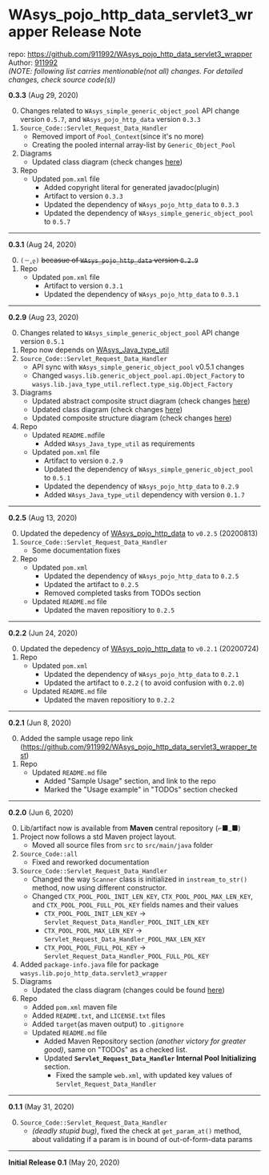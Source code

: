 # WAsys_pojo_http_data_servlet3_wrapper Release Note

repo: https://github.com/911992/WAsys_pojo_http_data_servlet3_wrapper  
Author: [911992](https://github.com/911992)  
*(NOTE: following list carries mentionable(not all) changes. For detailed changes, check source code(s))*  

**0.3.3** (Aug 29, 2020)

0. Changes related to `WAsys_simple_generic_object_pool` API change version `0.5.7`, and `WAsys_pojo_http_data` version `0.3.3`
1. `Source_Code::Servlet_Request_Data_Handler`
    * Removed import of `Pool_Context`(since it's no more)
    * Creating the pooled internal array-list by `Generic_Object_Pool` 
4. Diagrams
    * Updated class diagram (check changes [here](./_docs/diagram/class_diagram_release_note.md))
5. Repo
    * Updated `pom.xml` file
        * Added copyright literal for generated javadoc(plugin)
        * Artifact to version `0.3.3`
        * Updated the dependency of `WAsys_pojo_http_data` to `0.3.3`
        * Updated the dependency of `WAsys_simple_generic_object_pool` to `0.5.7`

<hr/>

**0.3.1** (Aug 24, 2020)

0. `(－‸ლ)` <s>becasue of `WAsys_pojo_http_data` version `0.2.9`</s>
1. Repo
    * Updated `pom.xml` file
        * Artifact to version `0.3.1`
        * Updated the dependency of `WAsys_pojo_http_data` to `0.3.1`

<hr/>

**0.2.9** (Aug 23, 2020)

0. Changes related to `WAsys_simple_generic_object_pool` API change version `0.5.1`
1. Repo now depends on [WAsys_Java_type_util](https://github.com/911992/WAsys_Java_type_util)
2. `Source_Code::Servlet_Request_Data_Handler`
    * API sync with `WAsys_simple_generic_object_pool` v0.5.1 changes
    * Changed `wasys.lib.generic_object_pool.api.Object_Factory` to `wasys.lib.java_type_util.reflect.type_sig.Object_Factory`
3. Diagrams
    * Updated abstract composite struct diagram (check changes [here](./_docs/diagram/abstract_composite_struct_diagram_release_note.md))
    * Updated class diagram (check changes [here](./_docs/diagram/class_diagram_release_note.md))
    * Updated composite structure diagram (check changes [here](./_docs/diagram/composite_struct_diagram_release_note.md))
4. Repo
    * Updated `README.md`file
        * Added `WAsys_Java_type_util` as requirements
    * Updated `pom.xml` file
        * Artifact to version `0.2.9`
        * Updated the dependency of `WAsys_simple_generic_object_pool` to `0.5.1`
        * Updated the dependency of `WAsys_pojo_http_data` to `0.2.9`
        * Added `WAsys_Java_type_util` dependency with version `0.1.7`

<hr/>

**0.2.5** (Aug 13, 2020)

0. Updated the depedency of [WAsys_pojo_http_data](https://github.com/911992/WAsys_pojo_http_data) to `v0.2.5` (20200813)
1. `Source_Code::Servlet_Request_Data_Handler`
    * Some documentation fixes
1. Repo
    * Updated `pom.xml`
        * Updated the dependency of `WAsys_pojo_http_data` to `0.2.5`
        * Updated the artifact to `0.2.5`
        * Removed completed tasks from TODOs section
    * Updated `README.md` file
        * Updated the maven repositiory to `0.2.5`

<hr/>

**0.2.2** (Jun 24, 2020)

0. Updated the depedency of [WAsys_pojo_http_data](https://github.com/911992/WAsys_pojo_http_data) to `v0.2.1` (20200724)
1. Repo
    * Updated `pom.xml`
        * Updated the dependency of `WAsys_pojo_http_data` to `0.2.1`
        * Updated the artifact to `0.2.2` ( to avoid confusion with `0.2.0`)
    * Updated `README.md` file
        * Updated the maven repositiory to `0.2.2`

<hr/>

**0.2.1** (Jun 8, 2020)

0. Added the sample usage repo link (https://github.com/911992/WAsys_pojo_http_data_servlet3_wrapper_test)
1. Repo
    * Updated `README.md` file
        * Added "Sample Usage" section, and link to the repo
        * Marked the "Usage example" in "TODOs" section checked

<hr/>

**0.2.0** (Jun 6, 2020)

0. Lib/artifact now is available from **Maven** central repository (⌐■_■)
1. Project now follows a std Maven project layout.
    * Moved all source files from `src` to `src/main/java` folder
2. `Source_Code::all`
    * Fixed and reworked documentation
3. `Source_Code::Servlet_Request_Data_Handler`
    * Changed the way `Scanner` class is initialized in `instream_to_str()` method, now using different constructor.
    * Changed `CTX_POOL_POOL_INIT_LEN_KEY`, `CTX_POOL_POOL_MAX_LEN_KEY`, and `CTX_POOL_POOL_FULL_POL_KEY` fields names and their values
        * `CTX_POOL_POOL_INIT_LEN_KEY` -> `Servlet_Request_Data_Handler_POOL_INIT_LEN_KEY`
        * `CTX_POOL_POOL_MAX_LEN_KEY` -> `Servlet_Request_Data_Handler_POOL_MAX_LEN_KEY`
        * `CTX_POOL_POOL_FULL_POL_KEY` -> `Servlet_Request_Data_Handler_POOL_FULL_POL_KEY`
4. Added `package-info.java` file for package `wasys.lib.pojo_http_data.servlet3_wrapper`
5. Diagrams
    * Updated the class diagram (changes could be found [here](./_docs/diagram/class_diagram_release_note.md))
6. Repo
    * Added `pom.xml` maven file
    * Added `README.txt`, and `LICENSE.txt` files
    * Added `target`(as maven output) to `.gitignore`
    * Updated `README.md` file
        * Added Maven Repository section *(another victory for greater good)*, same on "TODOs" as a checked list.
        * Updated **`Servlet_Request_Data_Handler` Internal Pool Initializing** section.
            * Fixed the sample `web.xml`, with updated key values of `Servlet_Request_Data_Handler`

<hr/>

**0.1.1** (May 31, 2020)

0. `Source_Code::Servlet_Request_Data_Handler`
    * *(deadly stupid bug)*, fixed the check at `get_param_at()` method, about validating if a param is in bound of out-of-form-data params

<hr/>

**Initial Release 0.1** (May 20, 2020)